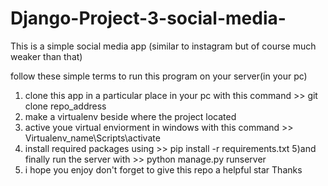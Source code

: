 # Django-Project-3-social-media-
This is a simple social media app (similar to instagram but of course much weaker than that)

follow these simple terms to run this program on your server(in your pc)
1) clone this app in a particular place in your pc with this command >> git clone repo_address
2) make a virtualenv beside where the project located
3) active youe virtual enviorment in windows with this command >> Virtualenv_name\Scripts\activate 
4) install required packages using >> pip install -r requirements.txt
5)and finally run the server with >> python manage.py runserver
6) i hope you enjoy don't forget to give this repo a helpful star  Thanks


